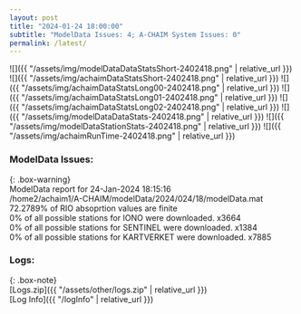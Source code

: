 ```yaml
---
layout: post
title: "2024-01-24 18:00:00"
subtitle: "ModelData Issues: 4; A-CHAIM System Issues: 0"
permalink: /latest/
---
```


![]({{ "/assets/img/modelDataDataStatsShort-2402418.png" | relative_url }})
![]({{ "/assets/img/achaimDataStatsShort-2402418.png" | relative_url }})
![]({{ "/assets/img/achaimDataStatsLong00-2402418.png" | relative_url }})
![]({{ "/assets/img/achaimDataStatsLong01-2402418.png" | relative_url }})
![]({{ "/assets/img/achaimDataStatsLong02-2402418.png" | relative_url }})
![]({{ "/assets/img/modelDataDataStats-2402418.png" | relative_url }})
![]({{ "/assets/img/modelDataStationStats-2402418.png" | relative_url }})
![]({{ "/assets/img/achaimRunTime-2402418.png" | relative_url }})


### ModelData Issues:  
  
{: .box-warning}  
 ModelData report for 24-Jan-2024 18:15:16   
 /home2/achaim1/A-CHAIM/modelData/2024/024/18/modelData.mat   
 72.2789% of RIO absoprtion values are finite   
 0% of all possible stations for IONO were downloaded. x3664   
 0% of all possible stations for SENTINEL were downloaded. x1384   
 0% of all possible stations for KARTVERKET were downloaded. x7885   
  


### Logs:  
  
{: .box-note}  
[Logs.zip]({{ "/assets/other/logs.zip" | relative_url }})  
[Log Info]({{ "/logInfo" | relative_url }})  
